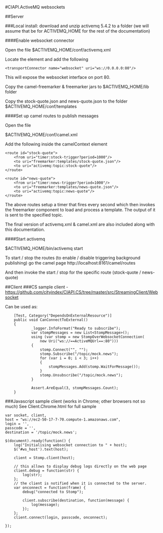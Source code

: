 #CIAPI.ActiveMQ websockets

##Server

###Local install:
download and unzip activemq 5.4.2 to a folder (we will assume that be for ACTIVEMQ_HOME for the rest of the documentation)

####Enable websocket connector

Open the file
$ACTIVEMQ_HOME/conf/activemq.xml

Locate the <transportConnectors> element and add the following 

    <transportConnector name="websocket" uri="ws://0.0.0.0:80"/>

This will expose the websocket interface on port 80.

Copy the camel-freemarker & freemarker jars to $ACTIVEMQ_HOME/lib folder

Copy the stock-quote.json and news-quote.json to the folder $ACTIVEMQ_HOME/conf/templates

####Set up camel routes to publish messages

Open the file

$ACTIVEMQ_HOME/conf/camel.xml

Add the following inside the camelContext element

    <route id="stock-quote">
    	<from uri="timer:stock-trigger?period=1000"/>
    	<to uri="freemarker:templates/stock-quote.json"/>
    	<to uri="activemq:topic:stock-quote"/>	
    </route>
    
    <route id="news-quote">
    	<from uri="timer:news-trigger?period=1000"/>
    	<to uri="freemarker:templates/news-quote.json"/>
    	<to uri="activemq:topic:news-quote"/>	
    </route>


The above routes  setup a timer that fires every second which then invokes the freemarker component to load 
and process a template. The output of it is sent to the specified topic.


The final version of activemq.xml & camel.xml are also included along with this documentation.

####Start activemq

$ACTIVEMQ_HOME/bin/activemq start

To start / stop the routes (to enable / disable triggering background publishing) go the camel page
http://localhost:8161/camel/routes

And then invoke the start / stop for the specific route (stock-quote / news-quote)

##Client
###CS sample client - 
https://github.com/cityindex/CIAPI.CS/tree/master/src/StreamingClient/Websocket

Can be used as:

        [Test, Category("DependsOnExternalResource")]
        public void CanConnectToExternal()
        {
        		_logger.InfoFormat("Ready to subscribe");
        		var stompMessages = new List<StompMessage>();
        		using (var stomp = new StompOverWebsocketConnection(
        			new Uri("ws://==ActiveMQUrl==:80")))
        		{
        			stomp.Connect("", ""); 
        			stomp.Subscribe("/topic/mock.news");
        			for (var i = 0; i < 3; i++)
        			{
        				stompMessages.Add(stomp.WaitForMessage());
        			}
        			stomp.Unsubscribe("/topic/mock.news");
        		}
        
        		Assert.AreEqual(3, stompMessages.Count);
        }

###Javascript sample client (works in Chrome; other browsers not so much)
See Client.Chrome.html for full sample

    var socket, client, 
    host = "ws://ec2-50-17-7-70.compute-1.amazonaws.com", 
    login = '', 
    passcode = '', 
    destination = '/topic/mock.news';
    
    $(document).ready(function() {
    	log("Initialising websocket connection to " + host);
    	$('#ws_host').text(host);
    
    	client = Stomp.client(host);
    
    	// this allows to display debug logs directly on the web page
    	client.debug = function(str) {
    		log(str);
    	};
    	// the client is notified when it is connected to the server.
    	var onconnect = function(frame) {
    		debug("connected to Stomp");
    
    		client.subscribe(destination, function(message) {
    			log(message);
    		});
    	};
    	client.connect(login, passcode, onconnect);
    
    });